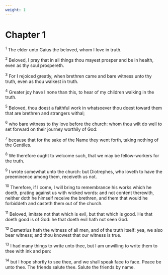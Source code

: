 ```yaml
---
weight: 1
---
```


# Chapter 1

<sup>1</sup> The elder unto Gaius the beloved, whom I love in truth. 

<sup>2</sup> Beloved, I pray that in all things thou mayest prosper and be in health, even as thy soul prospereth. 

<sup>3</sup> For I rejoiced greatly, when brethren came and bare witness unto thy truth, even as thou walkest in truth. 

<sup>4</sup> Greater joy have I none than this, to hear of my children walking in the truth. 

<sup>5</sup> Beloved, thou doest a faithful work in whatsoever thou doest toward them that are brethren and strangers withal; 

<sup>6</sup> who bare witness to thy love before the church: whom thou wilt do well to set forward on their journey worthily of God: 

<sup>7</sup> because that for the sake of the Name they went forth, taking nothing of the Gentiles. 

<sup>8</sup> We therefore ought to welcome such, that we may be fellow-workers for the truth. 

<sup>9</sup> I wrote somewhat unto the church: but Diotrephes, who loveth to have the preeminence among them, receiveth us not. 

<sup>10</sup> Therefore, if I come, I will bring to remembrance his works which he doeth, prating against us with wicked words: and not content therewith, neither doth he himself receive the brethren, and them that would he forbiddeth and casteth them out of the church. 

<sup>11</sup> Beloved, imitate not that which is evil, but that which is good. He that doeth good is of God: he that doeth evil hath not seen God. 

<sup>12</sup> Demetrius hath the witness of all men, and of the truth itself: yea, we also bear witness; and thou knowest that our witness is true. 

<sup>13</sup> I had many things to write unto thee, but I am unwilling to write them to thee with ink and pen: 

<sup>14</sup> but I hope shortly to see thee, and we shall speak face to face. Peace be unto thee. The friends salute thee. Salute the friends by name. 

